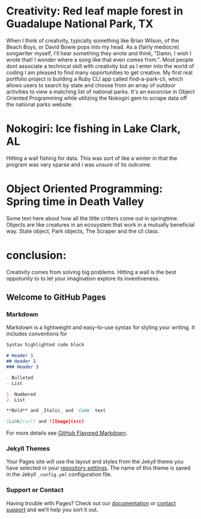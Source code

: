 # Creativity: Red leaf maple forest in Guadalupe National Park, TX

When I think of creativity, typically something like Brian Wilson, of the Beach Boys, or David Bowie pops into my head. As a (fairly mediocre) songwriter myself, I'll hear something they wrote and think, "Damn, I wish I wrote that! I wonder where a song like that even comes from.". Most people dont associate a technical skill with creativity but as I enter into the world of coding I am pleased to find many opportunities to get creative. My first real portfolio project is building a Ruby CLI app called find-a-park-cli, which allows users to search by state and choose from an array of outdoor activities to view a matching list of national parks. It's an excorcise in Object Oriented Programming while utilizing the Nokogiri gem to scrape data off the national parks website.

# Nokogiri: Ice fishing in Lake Clark, AL 
Hitting a wall fishing for data. This was sort of like a winter in that the program was vary sparse and i was unsure of its outcome.


# Object Oriented Programming: Spring time in Death Valley
Some text here about how all the little critters come out in springtime. Objects are like creatures in an ecosystem that work in a mutually beneficial way. State object, Park objects, The Scraper and the cli class.


# conclusion: 
Creativity comes from solving big problems. Hitting a wall is the best oppotunity to to let your imagination explore its inventiveness.
## Welcome to GitHub Pages



### Markdown

Markdown is a lightweight and easy-to-use syntax for styling your writing. It includes conventions for

```markdown
Syntax highlighted code block

# Header 1
## Header 2
### Header 3

- Bulleted
- List

1. Numbered
2. List

**Bold** and _Italic_ and `Code` text

[Link](url) and ![Image](src)
```

For more details see [GitHub Flavored Markdown](https://guides.github.com/features/mastering-markdown/).

### Jekyll Themes

Your Pages site will use the layout and styles from the Jekyll theme you have selected in your [repository settings](https://github.com/AustinRhoads/Enter_the_Wild_Coding_and_Creativity/settings). The name of this theme is saved in the Jekyll `_config.yml` configuration file.

### Support or Contact

Having trouble with Pages? Check out our [documentation](https://help.github.com/categories/github-pages-basics/) or [contact support](https://github.com/contact) and we’ll help you sort it out.
